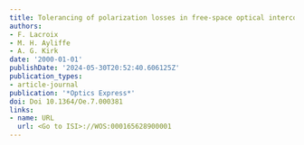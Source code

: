 ```yaml
---
title: Tolerancing of polarization losses in free-space optical interconnects.
authors:
- F. Lacroix
- M. H. Ayliffe
- A. G. Kirk
date: '2000-01-01'
publishDate: '2024-05-30T20:52:40.606125Z'
publication_types:
- article-journal
publication: '*Optics Express*'
doi: Doi 10.1364/Oe.7.000381
links:
- name: URL
  url: <Go to ISI>://WOS:000165628900001
---
```

